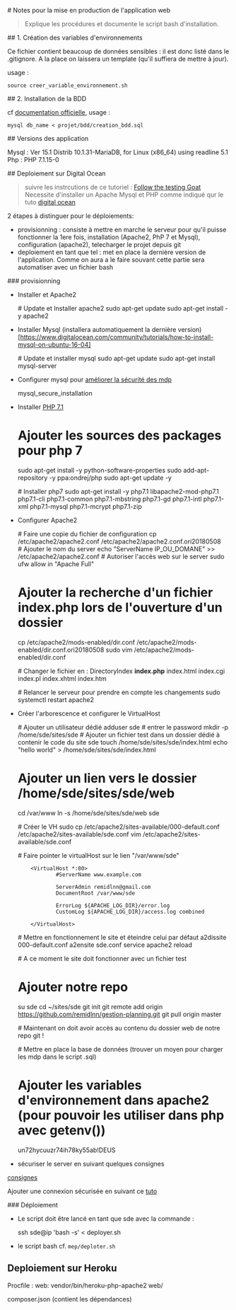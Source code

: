 # Notes pour la mise en production de l'application web

> Explique les procédures et documente le script bash d'installation.


## 1. Création des variables d'environnements

Ce fichier contient beaucoup de données sensibles : il est donc listé dans le .gitignore.
A la place on laissera un template (qu'il suffiera de mettre à jour).

usage :

    source creer_variable_environnement.sh

## 2. Installation de la BDD

cf [documentation officielle](https://dev.mysql.com/doc/refman/8.0/en/mysql-batch-commands.html), usage :

    mysql db_name < projet/bdd/creation_bdd.sql


## Versions des application

Mysql : Ver 15.1 Distrib 10.1.31-MariaDB, for Linux (x86_64) using readline 5.1
Php : PHP 7.1.15-0

## Deploiement sur Digital Ocean

> suivre les instrcutions de ce tutoriel : [Follow the testing Goat](https://www.obeythetestinggoat.com/book/chapter_manual_deployment.html)
> Necessite d'installer un Apache Mysql et PHP comme indiqué qur le tuto [digital ocean](https://www.digitalocean.com/community/tutorials/how-to-install-linux-apache-mysql-php-lamp-stack-on-ubuntu-16-04)

2 étapes à distinguer pour le déploiements:
- provisionning : consiste à mettre en marche le serveur pour qu'il puisse fonctionner la 1ere fois, installation (Apache2, PhP 7 et Mysql), configuration (apache2), telecharger le projet depuis git
- deploiement en tant que tel : met en place la dernière version de l'application. Comme on aura a le faire souvant cette partie sera automatiser avec un fichier bash

### provisionning

- Installer et Apache2

    # Update et Installer apache2
    sudo apt-get update
    sudo apt-get install -y apache2



- Installer Mysql (installera automatiquement la dernière version)[https://www.digitalocean.com/community/tutorials/how-to-install-mysql-on-ubuntu-16-04]

    # Update et installer mysql
    sudo apt-get update
    sudo apt-get install mysql-server


- Configurer mysql pour [améliorer la sécurité des mdp](https://www.howtoforge.com/setting-changing-resetting-mysql-root-passwords)

    mysql_secure_installation

- Installer [PHP 7.1](https://www.vultr.com/docs/how-to-install-and-configure-php-70-or-php-71-on-ubuntu-16-04)

    # Ajouter les sources des packages pour php 7
    sudo apt-get install -y python-software-properties
    sudo add-apt-repository -y ppa:ondrej/php
    sudo apt-get update -y

    # Installer php7
    sudo apt-get install -y php7.1 libapache2-mod-php7.1 php7.1-cli php7.1-common php7.1-mbstring php7.1-gd php7.1-intl php7.1-xml php7.1-mysql php7.1-mcrypt php7.1-zip

- Configurer Apache2


    # Faire une copie du fichier de configuration
    cp /etc/apache2/apache2.conf /etc/apache2/apache2.conf.ori20180508
    # Ajouter le nom du server
    echo "ServerName IP_OU_DOMANE" >> /etc/apache2/apache2.conf
    # Autoriser l'accès web sur le server
    sudo ufw allow in "Apache Full"
    # Ajouter la recherche d'un fichier index.php lors de l'ouverture d'un dossier
    cp /etc/apache2/mods-enabled/dir.conf  /etc/apache2/mods-enabled/dir.conf.ori20180508
    sudo vim /etc/apache2/mods-enabled/dir.conf


    # Changer le fichier en :
    <IfModule mod_dir.c>
        DirectoryIndex **index.php** index.html index.cgi index.pl index.xhtml index.htm
    </IfModule>

    # Relancer le serveur pour prendre en compte les changements
    sudo systemctl restart apache2

-  Créer l'arborescence et configurer le VirtualHost

    # Ajouter un utilisateur dédié
    adduser sde
    # entrer le password
    mkdir -p /home/sde/sites/sde
    # Ajouter un fichier test dans un dossier dédié à contenir le code du site sde
    touch /home/sde/sites/sde/index.html
    echo "hello world" > /home/sde/sites/sde/index.html

    # Ajouter un lien vers le dossier /home/sde/sites/sde/web
    cd /var/www
    ln -s /home/sde/sites/sde/web sde

    # Créer le VH
    sudo cp /etc/apache2/sites-available/000-default.conf /etc/apache2/sites-available/sde.conf
    vim /etc/apache2/sites-available/sde.conf

    # Faire pointer le virtualHost sur le lien "/var/www/sde"

    ```
        <VirtualHost *:80>
                #ServerName www.example.com

                ServerAdmin remidlnn@gmail.com
                DocumentRoot /var/www/sde

                ErrorLog ${APACHE_LOG_DIR}/error.log
                CustomLog ${APACHE_LOG_DIR}/access.log combined

        </VirtualHost>
    ```
    # Mettre en fonctionnement le site et éteindre celui par défaut
    a2dissite 000-default.conf
    a2ensite sde.conf
    service apache2 reload

    # A ce moment le site doit fonctionner avec un fichier test
    # Ajouter notre repo
    su sde
    cd ~/sites/sde
    git init
    git remote add origin https://github.com/remidlnn/gestion-planning.git
    git pull origin master

    # Maintenant on doit avoir accès au contenu du dossier web de notre repo git !


    # Mettre en place la base de données
    (trouver un moyen pour charger les mdp dans le script .sql)

    # Ajouter les variables d'environnement dans apache2 (pour pouvoir les utiliser dans php avec getenv())

    un72hycuuzr74ih78ky55ab!DEUS

- sécuriser le server en suivant quelques consignes

 [consignes](https://www.tecmint.com/apache-security-tips/)


Ajouter une connexion sécurisée en suivant ce [tuto](https://www.digitalocean.com/community/tutorials/how-to-secure-apache-with-let-s-encrypt-on-ubuntu-16-04)



### Déploiement

- Le script doit être lancé en tant que sde avec la commande :

    ssh sde@ip 'bash -s' < deployer.sh

- le script bash cf. `mep/deploter.sh`
## Deploiement sur Heroku

Procfile :
    web: vendor/bin/heroku-php-apache2 web/

composer.json (contient les dépendances)
